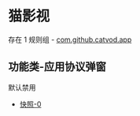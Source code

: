 # 猫影视

存在 1 规则组 - [com.github.catvod.app](/src/apps/com.github.catvod.app.ts)

## 功能类-应用协议弹窗

默认禁用

- [快照-0](https://i.gkd.li/import/13938918)
